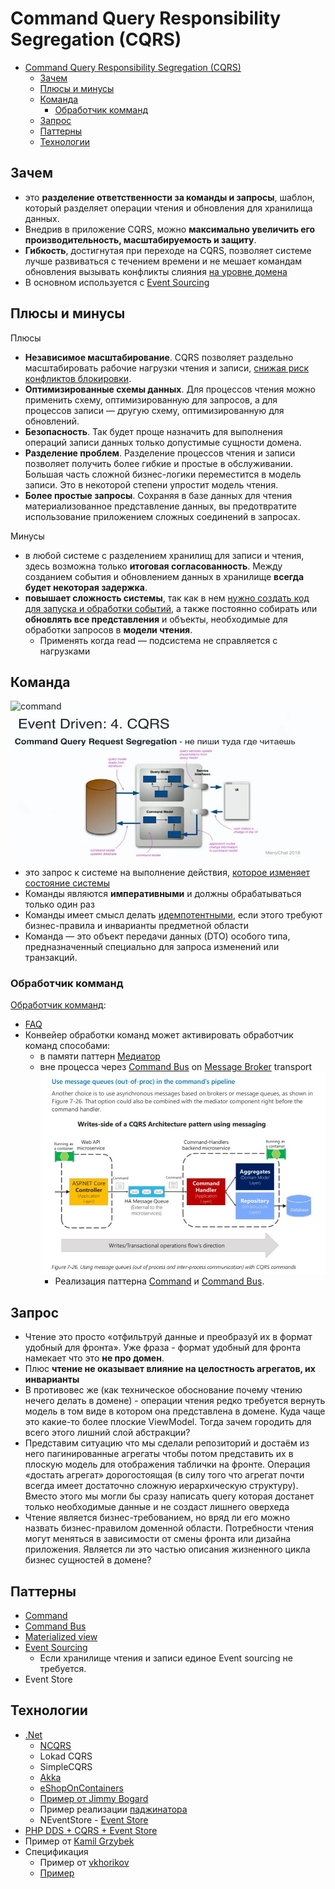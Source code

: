 # Command Query Responsibility Segregation (CQRS)

- [Command Query Responsibility Segregation (CQRS)](#command-query-responsibility-segregation-cqrs)
  - [Зачем](#зачем)
  - [Плюсы и минусы](#плюсы-и-минусы)
  - [Команда](#команда)
    - [Обработчик комманд](#обработчик-комманд)
  - [Запрос](#запрос)
  - [Паттерны](#паттерны)
  - [Технологии](#технологии)

## Зачем

- это __разделение ответственности за команды и запросы__, шаблон, который разделяет операции чтения и обновления для хранилища данных. 
- Внедрив в приложение CQRS, можно __максимально увеличить его производительность, масштабируемость и защиту__.
- __Гибкость__, достигнутая при переходе на CQRS, позволяет системе лучше развиваться с течением времени и не мешает командам обновления вызывать конфликты слияния [на уровне домена](https://learn.microsoft.com/ru-ru/azure/architecture/patterns/cqrs)
- В основном используется с [Event Sourcing](../integration/event.sourcing.md)

## Плюсы и минусы

Плюсы

- __Независимое масштабирование__. CQRS позволяет раздельно масштабировать рабочие нагрузки чтения и записи, [снижая риск конфликтов блокировки](https://learn.microsoft.com/ru-ru/azure/architecture/patterns/cqrs).
- __Оптимизированные схемы данных__. Для процессов чтения можно применить схему, оптимизированную для запросов, а для процессов записи — другую схему, оптимизированную для обновлений.
- __Безопасность__. Так будет проще назначить для выполнения операций записи данных только допустимые сущности домена.
- __Разделение проблем__. Разделение процессов чтения и записи позволяет получить более гибкие и простые в обслуживании. Большая часть сложной бизнес-логики переместится в модель записи. Это в некоторой степени упростит модель чтения.
- __Более простые запросы__. Сохраняя в базе данных для чтения материализованное представление данных, вы предотвратите использование приложением сложных соединений в запросах.

Минусы

- в любой системе с разделением хранилищ для записи и чтения, здесь возможна только __итоговая согласованность__. Между созданием события и обновлением данных в хранилище __всегда будет некоторая задержка__.
- __повышает сложность системы__, так как в нем [нужно создать код для запуска и обработки событий](https://habr.com/ru/articles/347908/), а также постоянно собирать или __обновлять все представления__ и объекты, необходимые для обработки запросов в __модели чтения__.
  - Применять когда read — подсистема не справляется с нагрузками

## Команда

![command](https://docs.microsoft.com/ru-ru/dotnet/architecture/microservices/microservice-ddd-cqrs-patterns/media/microservice-application-layer-implementation-web-api/high-level-writes-side.png)
![cqrs](../../../img/arch/eda/eda.cqrs.jpg)

- это запрос к системе на выполнение действия, [которое изменяет состояние системы](https://docs.microsoft.com/ru-ru/dotnet/architecture/microservices/microservice-ddd-cqrs-patterns/microservice-application-layer-implementation-web-api#implement-the-command-and-command-handler-patterns)
- Команды являются __императивными__ и должны обрабатываться только один раз
- Команды имеет смысл делать [идемпотентными](../integration/idempotent.md), если этого требуют бизнес-правила и инварианты предметной области
- Команда — это объект передачи данных (DTO) особого типа, предназначенный специально для запроса изменений или транзакций.

### Обработчик комманд

[Обработчик комманд](https://docs.microsoft.com/ru-ru/dotnet/architecture/microservices/microservice-ddd-cqrs-patterns/microservice-application-layer-implementation-web-api#the-command-handler-class):

- [FAQ](https://cqrs.nu/Faq/command-handlers)
- Конвейер обработки команд может активировать обработчик команд способами:
  - в памяти паттерн [Медиатор](../development/mediator.md)
  - вне процесса через [Command Bus](../development/command.bus.md) on [Message Broker](../integration/pattern.messagebroker.md) transport ![cqrs mq](../../../img/arch/eda/cqrs.mq.jpg)
    - Реализация паттерна [Command](../development/command.md) и [Command Bus](../development/command.bus.md).

## Запрос

- Чтение это просто «отфильтруй данные и преобразуй их в формат удобный для фронта». Уже фраза - формат удобный для фронта намекает что это __не про домен__.
- Плюс __чтение не оказывает влияние на целостность агрегатов, их инварианты__
- В противовес же (как техническое обоснование почему чтению нечего делать в домене) - операции чтения редко требуется вернуть модель в том виде в котором она представлена в домене. Куда чаще это какие-то более плоские ViewModel. Тогда зачем городить для всего этого лишний слой абстракции?
- Представим ситуацию что мы сделали репозиторий и достаём из него пагинированные агрегаты чтобы потом представить их в плоскую модель для отображения таблички на фронте. Операция «достать агрегат» дорогостоящая (в силу того что агрегат почти всегда имеет достаточно сложную иерархическую структуру). Вместо этого мы могли бы сразу написать query которая достанет только необходимые данные и не создаст лишнего оверхеда
- Чтение является бизнес-требованием, но вряд ли его можно назвать бизнес-правилом доменной области. Потребности чтения могут меняться в зависимости от смены фронта или дизайна приложения. Является ли это частью описания жизненного цикла бизнес сущностей в домене?

## Паттерны

- [Command](../development/command.md)
- [Command Bus](../development/command.bus.md)
- [Materialized view](https://learn.microsoft.com/ru-ru/azure/architecture/patterns/materialized-view)
- [Event Sourcing](../integration/event.sourcing.md)
  - Если хранилище чтения и записи единое Event sourcing не требуется.
- Event Store

## Технологии

- [.Net](https://github.com/heynickc/awesome-ddd#jvm-languages)
  - [NCQRS](https://habr.com/ru/articles/146429/)
  - Lokad CQRS
  - SimpleCQRS
  - [Akka](https://getakka.net/)
  - [eShopOnContainers](https://github.com/dotnet-architecture/eShopOnContainers/search?q=page)
  - [Пример от Jimmy Bogard](https://github.com/jbogard/ContosoUniversityDotNetCore-Pages/search?q=page)
  - Пример реализации [паджинатора](https://github.com/PacktPublishing/Hands-On-Domain-Driven-Design-with-.NET-Core/search?q=page)
  - NEventStore - [Event Store](https://github.com/NEventStore/NEventStore)
- [PHP DDS + CQRS + Event Store](../../ref/ddd/php.md)
- Пример от [Kamil Grzybek](https://github.com/kgrzybek/modular-monolith-with-ddd/search?q=page)
- Спецификация
  - Пример от [vkhorikov](https://github.com/vkhorikov/SpecPattern/search?q=page)
  - [Пример](https://github.com/vkhorikov/SpecificationPattern/search?q=page)
